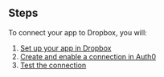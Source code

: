 ## Steps
To connect your app to Dropbox, you will:
1. [Set up your app in Dropbox](#set-up-your-app-in-dropbox)
2. [Create and enable a connection in Auth0](#create-and-enable-a-connection-in-auth0)
3. [Test the connection](#test-the-connection)

